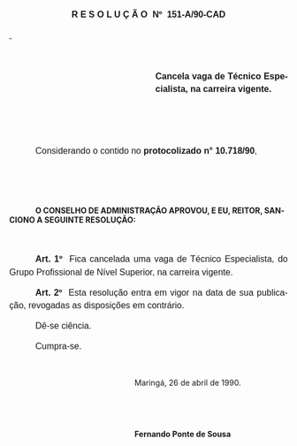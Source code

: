 <body lang=PT-BR style='tab-interval:35.4pt'>

<div class=Section1>

<p class=MsoNormal style='text-align:justify;line-height:17.4pt'><span
style='font-size:12.0pt;mso-bidi-font-size:10.0pt;font-family:Arial'><span
style="mso-spacerun: yes"> </span><o:p></o:p></span></p>

<p class=MsoNormal align=center style='text-align:center;line-height:17.4pt'><b
style='mso-bidi-font-weight:normal'><span style='font-size:12.0pt;mso-bidi-font-size:
10.0pt;font-family:Arial'>R E S O L U Ç Ã O<span style="mso-spacerun: yes"> 
</span>Nº<span style="mso-spacerun: yes">  </span>151-A/90-CAD<o:p></o:p></span></b></p>

<p class=MsoNormal style='text-align:justify;line-height:17.4pt'><b
style='mso-bidi-font-weight:normal'><u><span style='font-size:12.0pt;
mso-bidi-font-size:10.0pt;font-family:Arial'><![if !supportEmptyParas]>&nbsp;<![endif]><o:p></o:p></span></u></b></p>

<p class=MsoNormal style='text-align:justify;line-height:17.4pt'><b
style='mso-bidi-font-weight:normal'><span style='font-size:12.0pt;mso-bidi-font-size:
10.0pt;font-family:Arial'><![if !supportEmptyParas]>&nbsp;<![endif]><o:p></o:p></span></b></p>

<p class=MsoNormal style='margin-left:7.0cm;text-align:justify;line-height:
17.4pt'><b style='mso-bidi-font-weight:normal'><span style='font-size:12.0pt;
mso-bidi-font-size:10.0pt;font-family:Arial'>Cancela vaga de Técnico
Especialista, na carreira vigente.<o:p></o:p></span></b></p>

<p class=MsoNormal style='text-align:justify;text-indent:35.45pt;line-height:
17.4pt'><b style='mso-bidi-font-weight:normal'><span style='font-size:12.0pt;
mso-bidi-font-size:10.0pt;font-family:Arial'><![if !supportEmptyParas]>&nbsp;<![endif]><o:p></o:p></span></b></p>

<p class=MsoNormal style='text-align:justify;text-indent:35.45pt;line-height:
17.4pt'><b style='mso-bidi-font-weight:normal'><span style='font-size:12.0pt;
mso-bidi-font-size:10.0pt;font-family:Arial'><![if !supportEmptyParas]>&nbsp;<![endif]><o:p></o:p></span></b></p>

<p class=MsoNormal style='text-align:justify;text-indent:35.45pt;line-height:
17.4pt'><span style='font-size:12.0pt;mso-bidi-font-size:10.0pt;font-family:
Arial'>Considerando o contido no <b>protocolizado n° 10.718/90</b>,<o:p></o:p></span></p>

<p class=MsoNormal style='text-align:justify;text-indent:35.45pt;line-height:
17.4pt'><span style='font-size:12.0pt;mso-bidi-font-size:10.0pt;font-family:
Arial'><![if !supportEmptyParas]>&nbsp;<![endif]><o:p></o:p></span></p>

<p class=MsoNormal style='text-align:justify;text-indent:35.45pt;line-height:
17.4pt'><span style='font-size:12.0pt;mso-bidi-font-size:10.0pt;font-family:
Arial'><![if !supportEmptyParas]>&nbsp;<![endif]><o:p></o:p></span></p>

<p class=MsoBodyTextIndent style='text-indent:35.45pt;tab-stops:35.4pt'><b>O
CONSELHO DE ADMINISTRAÇÃO APROVOU, E EU, REITOR, SANCIONO A SEGUINTE RESOLUÇÃO:<o:p></o:p></b></p>

<p class=MsoNormal style='text-align:justify;text-indent:35.45pt;line-height:
17.4pt'><span style='font-size:12.0pt;mso-bidi-font-size:10.0pt;font-family:
Arial'><![if !supportEmptyParas]>&nbsp;<![endif]><o:p></o:p></span></p>

<p class=MsoNormal style='text-align:justify;text-indent:35.45pt;line-height:
17.4pt'><b><span style='font-size:12.0pt;mso-bidi-font-size:10.0pt;font-family:
Arial'>Art. 1º<span style="mso-spacerun: yes">  </span></span></b><span
style='font-size:12.0pt;mso-bidi-font-size:10.0pt;font-family:Arial'>Fica cancelada
uma vaga de Técnico Especialista, do Grupo Profissional de Nível Superior, na
carreira vigente.<o:p></o:p></span></p>

<p class=MsoNormal style='text-align:justify;text-indent:35.45pt;line-height:
17.4pt;tab-stops:430.2pt'><b><span style='font-size:12.0pt;mso-bidi-font-size:
10.0pt;font-family:Arial'>Art. 2º<span style="mso-spacerun: yes">  </span></span></b><span
style='font-size:12.0pt;mso-bidi-font-size:10.0pt;font-family:Arial'>Esta
resolução entra em vigor na data de sua publicação, revogadas as disposições em
contrário.<o:p></o:p></span></p>

<p class=MsoNormal style='text-align:justify;text-indent:35.45pt;line-height:
17.4pt'><span style='font-size:12.0pt;mso-bidi-font-size:10.0pt;font-family:
Arial'>Dê-se ciência.<o:p></o:p></span></p>

<p class=MsoNormal style='text-align:justify;text-indent:35.45pt;line-height:
17.4pt'><span style='font-size:12.0pt;mso-bidi-font-size:10.0pt;font-family:
Arial'>Cumpra-se.<o:p></o:p></span></p>

<p class=MsoBodyTextIndent3 style='margin-left:0cm;text-indent:0cm'><![if !supportEmptyParas]>&nbsp;<![endif]><o:p></o:p></p>

<p class=MsoBodyTextIndent3 style='margin-left:6.0cm;text-indent:0cm'>Maringá,
26 de abril de 1990.</p>

<p class=MsoBodyTextIndent3 style='margin-left:6.0cm;text-indent:0cm'><![if !supportEmptyParas]>&nbsp;<![endif]><o:p></o:p></p>

<p class=MsoBodyTextIndent3 style='margin-left:6.0cm;text-indent:0cm'><![if !supportEmptyParas]>&nbsp;<![endif]><o:p></o:p></p>

<p class=MsoBodyTextIndent3 style='margin-left:6.0cm;text-indent:0cm'><b>Fernando
Ponte de Sousa<o:p></o:p></b></p>

<p class=MsoNormal style='text-align:justify;text-indent:35.45pt;line-height:
17.4pt'><span style='font-size:12.0pt;mso-bidi-font-size:10.0pt;font-family:
Arial'><![if !supportEmptyParas]>&nbsp;<![endif]><o:p></o:p></span></p>

<p class=MsoNormal style='text-align:justify;text-indent:35.45pt;line-height:
17.4pt'><span style='font-size:12.0pt;mso-bidi-font-size:10.0pt;font-family:
Arial'><![if !supportEmptyParas]>&nbsp;<![endif]><o:p></o:p></span></p>

</div>

</body>
